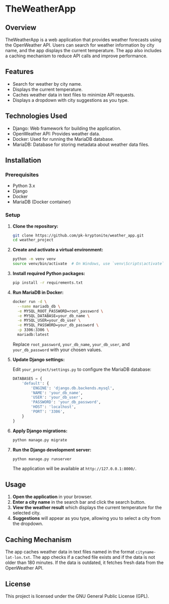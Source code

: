 # TheWeatherApp

## Overview

TheWeatherApp is a web application that provides weather forecasts using the OpenWeather API. Users can search for weather information by city name, and the app displays the current temperature. The app also includes a caching mechanism to reduce API calls and improve performance.

## Features

- Search for weather by city name.
- Displays the current temperature.
- Caches weather data in text files to minimize API requests.
- Displays a dropdown with city suggestions as you type.

## Technologies Used

- Django: Web framework for building the application.
- OpenWeather API: Provides weather data.
- Docker: Used for running the MariaDB database.
- MariaDB: Database for storing metadata about weather data files.

## Installation

### Prerequisites

- Python 3.x
- Django
- Docker
- MariaDB (Docker container)

### Setup

1. **Clone the repository:**

    ```bash
    git clone https://github.com/pk-kryptonite/weather_app.git
    cd weather_project
    ```

2. **Create and activate a virtual environment:**

    ```bash
    python -m venv venv
    source venv/bin/activate  # On Windows, use `venv\Scripts\activate`
    ```

3. **Install required Python packages:**

    ```bash
    pip install -r requirements.txt
    ```

4. **Run MariaDB in Docker:**

    ```bash
    docker run -d \
      --name mariadb_db \
      -e MYSQL_ROOT_PASSWORD=root_password \
      -e MYSQL_DATABASE=your_db_name \
      -e MYSQL_USER=your_db_user \
      -e MYSQL_PASSWORD=your_db_password \
      -p 3306:3306 \
      mariadb:latest
    ```

    Replace `root_password`, `your_db_name`, `your_db_user`, and `your_db_password` with your chosen values.

5. **Update Django settings:**

    Edit `your_project/settings.py` to configure the MariaDB database:

    ```python
    DATABASES = {
        'default': {
            'ENGINE': 'django.db.backends.mysql',
            'NAME': 'your_db_name',
            'USER': 'your_db_user',
            'PASSWORD': 'your_db_password',
            'HOST': 'localhost',
            'PORT': '3306',
        }
    }
    ```

6. **Apply Django migrations:**

    ```bash
    python manage.py migrate
    ```

7. **Run the Django development server:**

    ```bash
    python manage.py runserver
    ```

    The application will be available at `http://127.0.0.1:8000/`.

## Usage

1. **Open the application** in your browser.
2. **Enter a city name** in the search bar and click the search button.
3. **View the weather result** which displays the current temperature for the selected city.
4. **Suggestions** will appear as you type, allowing you to select a city from the dropdown.

## Caching Mechanism

The app caches weather data in text files named in the format `cityname-lat-lon.txt`. The app checks if a cached file exists and if the data is not older than 180 minutes. If the data is outdated, it fetches fresh data from the OpenWeather API.

## License

This project is licensed under the GNU General Public License (GPL).


